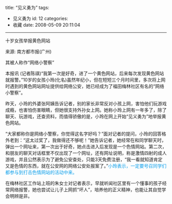 title: “见义勇为”
tags:
  - 见义勇为
id: 12
categories:
  - 收藏
date: 2008-05-09 20:11:04
---

十岁女孩举报黄色网站

来源: 南方都市报(广州)

其被人称作“网络小警察”

本报讯 (记者陈祺)“我第一次是好奇，进了一个黄色网站，后来每次发现黄色网站就报警。”10岁的女孩小玲(化名)虽然年纪小，但在短短三个月时间里，多次将上网时遇到的黄色网站网址提供给网络公安，她已经成为了福田梅林社区有名的“网络小警察”。

昨天，小玲的外婆张阿姨告诉记者，别的家长非常反对小孩上网，害怕他们玩游戏成瘾，也害怕伤害眼睛，但她很支持外孙女上网。她称小玲上网有一年多了，除了聊天、玩游戏，还查资料，而值得骄傲的是，小玲在网上开始“见义勇为”地举报黄色网站。

“大家都称你是网络小警察，你觉得这名字好吗？”面对记者的提问，小玲的回答格外老到：“这太过奖了，我做得还不够呢！”她告诉记者，她经常在和同学聊天时，弹出一个网址来，第一次出于好奇，她点击进入后发现是一个色情网站。第二次，和朋友的聊天对话框里不仅出现了一个网址，还有网址说明，称是激情四射的成人游戏，并且公然表示为了避免公安查处，只能3天免费注册，“我一看就知道肯定又是色情的东西，就在公安网的网络公安处报案了。”<font color="#089dea">小玲表示，一定要号召同学们都参与到打击色情网站的活动中来。</font>

在梅林社区工作站上班的朱女士对记者表示，早就听闻社区里有一个懂事的孩子经常网络报警，她也尝试让儿子上网抓“坏人”，培养他的正义精神，也能让其自觉学会明辨是非。